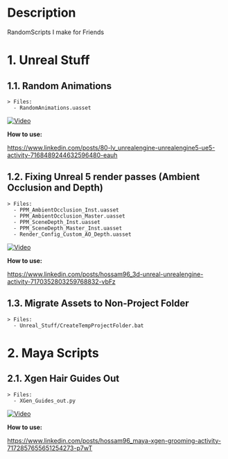 # Description
RandomScripts I make for Friends
# 1. Unreal Stuff
  ## 1.1. Random Animations
    > Files: 
      - RandomAnimations.uasset
  [![Video](https://img.youtube.com/vi/MWQawkkKmHI/0.jpg)](https://www.youtube.com/watch?v=MWQawkkKmHI)
  
  **How to use:**
  
  https://www.linkedin.com/posts/80-lv_unrealengine-unrealengine5-ue5-activity-7168489244632596480-eauh

  ## 1.2. Fixing Unreal 5 render passes (Ambient Occlusion and Depth)
    > Files:
      - PPM_AmbientOcclusion_Inst.uasset
      - PPM_AmbientOcclusion_Master.uasset
      - PPM_SceneDepth_Inst.uasset
      - PPM_SceneDepth_Master_Inst.uasset
      - Render_Config_Custom_AO_Depth.uasset
  [![Video](https://img.youtube.com/vi/VQFMZcNvh2s/0.jpg)](https://www.youtube.com/watch?v=VQFMZcNvh2s)

  **How to use:**
  
  https://www.linkedin.com/posts/hossam96_3d-unreal-unrealengine-activity-7170352803259768832-vbFz

  ## 1.3. Migrate Assets to Non-Project Folder
    > Files: 
      - Unreal_Stuff/CreateTempProjectFolder.bat
  
# 2. Maya Scripts
  ## 2.1. Xgen Hair Guides Out
    > Files:
      - XGen_Guides_out.py
  [![Video](https://img.youtube.com/vi/Ykd6H6g_F8o/0.jpg)](https://www.youtube.com/watch?v=Ykd6H6g_F8o)

**How to use:**

https://www.linkedin.com/posts/hossam96_maya-xgen-grooming-activity-7172857655651254273-p7wT
  
